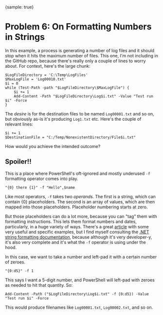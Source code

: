 {sample: true}
# Problem 6: On Formatting Numbers in Strings
In this example, a process is generating a number of log files and it should stop when it hits the maximum number of files.  This one, I'm not including in the GitHub repo, because there's really only a couple of lines to worry about. For context, here's the large chunk:

```
$LogFileDirectory = 'C:\Temp\LogFiles'
$MaxLogFile = 'Log00010.txt'
$i = 0
while (Test-Path -path "$LogFileDirectory\$MaxLogFile") {
    $i += 1
    Add-Content -Path "$LogFileDirectory\Log$i.txt" -Value "Test run $i" -Force
}

```

The _desire_ is for the destination files to be named `Log00001.txt` and so on, but obviously as-is it's producing `Log1.txt` etc. Here's the couple of relevant lines:

```
$i += 1
$DestinationFile = "C:/Temp/NonexistentDirectory/File$i.txt"
```

How would you achieve the intended outcome?

## Spoiler!!
This is a place where PowerShell's oft-ignored and mostly underused `-f` formatting operator comes into play. 

```
"{0} there {1}" -f "Hello",$name
```

Like most operators, `-f` takes two _operands_. The first is a string, which can contain {0} placeholders. The second is an array of values, which are then mapped into those placeholders. Placeholder numbering starts at zero. 

But those placeholders can do a lot more, because you can "tag" them with formatting instructions. This lets them format numbers and dates, particularly, in a huge variety of ways. There's a great [article](https://social.technet.microsoft.com/wiki/contents/articles/7855.powershell-using-the-f-format-operator.aspx) with some very useful and specific examples, but I find myself consulting the [.NET string formatting documentation](https://msdn.microsoft.com/en-us/library/system.string.format(v=vs.110).aspx), because although it's very developer-y, it's also very complete and it's what the `-f` operator is using under the hood.

In this case, we want to take a number and left-pad it with a certain number of zeroes.  

```
"{0:d5}" -f 1 
```

This says I want a 5-digit number, and PowerShell will left-pad with zeroes as needed to hit that quantity.  So:

```
Add-Content -Path ("$LogFileDirectory\Log$i.txt" -f {0:d5}) -Value "Test run $i" -Force
```

This would produce filenames like `Log00001.txt`, `Log00002.txt`, and so on. 
